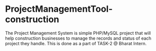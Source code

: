 # ProjectManagementTool-construction
The Project Management System is simple PHP/MySQL project that will help construction businesses to manage the records and status of each project they handle. This is done as a part of TASK-2 @ Bharat Intern. 
